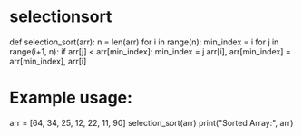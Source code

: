 # selectionsort
def selection_sort(arr):
    n = len(arr)
    for i in range(n):
        min_index = i
        for j in range(i+1, n):
            if arr[j] < arr[min_index]:
                min_index = j
        arr[i], arr[min_index] = arr[min_index], arr[i]

# Example usage:
arr = [64, 34, 25, 12, 22, 11, 90]
selection_sort(arr)
print("Sorted Array:", arr)
